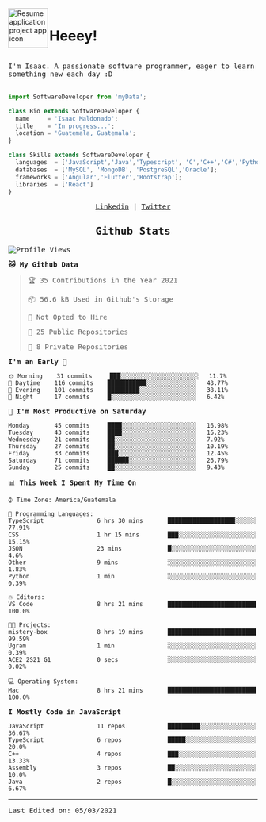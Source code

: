 <img align="left" width="80" height="80" src="https://raw.githubusercontent.com/sidbelbase/sidbelbase/master/wave.gif" alt="Resume application project app icon">

# Heeey!
 
</br>
 
<samp>
I'm Isaac. A passionate software programmer, eager to learn something new each day :D
</samp>
</br></br>



```js
import SoftwareDeveloper from 'myData';

class Bio extends SoftwareDeveloper {
  name     = 'Isaac Maldonado';
  title    = 'In progress...';
  location = 'Guatemala, Guatemala';
}

class Skills extends SoftwareDeveloper {
  languages  = ['JavaScript','Java','Typescript', 'C','C++','C#','Python','Assembly','Dart','Go'];
  databases  = ['MySQL', 'MongoDB', 'PostgreSQL','Oracle'];
  frameworks = ['Angular','Flutter','Bootstrap'];
  libraries  = ['React']
}
```

</p>
<samp>
<p align="center">
<a href="www.linkedin.com/in/isaac-maldonado-4745b2194">Linkedin</a> | <a href="https://twitter.com/Anaklusmos99">Twitter</a>
</p>

<h2 align="center"><samp>Github Stats</samp></h2>

<!--START_SECTION:waka-->
![Profile Views](http://img.shields.io/badge/Profile%20Views-1-blue)

**🐱 My Github Data** 

> 🏆 35 Contributions in the Year 2021
 > 
> 📦 56.6 kB Used in Github's Storage 
 > 
> 🚫 Not Opted to Hire
 > 
> 📜 25 Public Repositories 
 > 
> 🔑 8 Private Repositories  
 > 
**I'm an Early 🐤** 

```text
🌞 Morning    31 commits     ███░░░░░░░░░░░░░░░░░░░░░░   11.7% 
🌆 Daytime    116 commits    ███████████░░░░░░░░░░░░░░   43.77% 
🌃 Evening    101 commits    █████████░░░░░░░░░░░░░░░░   38.11% 
🌙 Night      17 commits     █░░░░░░░░░░░░░░░░░░░░░░░░   6.42%

```
📅 **I'm Most Productive on Saturday** 

```text
Monday       45 commits     ████░░░░░░░░░░░░░░░░░░░░░   16.98% 
Tuesday      43 commits     ████░░░░░░░░░░░░░░░░░░░░░   16.23% 
Wednesday    21 commits     ██░░░░░░░░░░░░░░░░░░░░░░░   7.92% 
Thursday     27 commits     ██░░░░░░░░░░░░░░░░░░░░░░░   10.19% 
Friday       33 commits     ███░░░░░░░░░░░░░░░░░░░░░░   12.45% 
Saturday     71 commits     ██████░░░░░░░░░░░░░░░░░░░   26.79% 
Sunday       25 commits     ██░░░░░░░░░░░░░░░░░░░░░░░   9.43%

```


📊 **This Week I Spent My Time On** 

```text
⌚︎ Time Zone: America/Guatemala

💬 Programming Languages: 
TypeScript               6 hrs 30 mins       ███████████████████░░░░░░   77.91% 
CSS                      1 hr 15 mins        ███░░░░░░░░░░░░░░░░░░░░░░   15.15% 
JSON                     23 mins             █░░░░░░░░░░░░░░░░░░░░░░░░   4.6% 
Other                    9 mins              ░░░░░░░░░░░░░░░░░░░░░░░░░   1.83% 
Python                   1 min               ░░░░░░░░░░░░░░░░░░░░░░░░░   0.39%

🔥 Editors: 
VS Code                  8 hrs 21 mins       █████████████████████████   100.0%

🐱‍💻 Projects: 
mistery-box              8 hrs 19 mins       █████████████████████████   99.59% 
Ugram                    1 min               ░░░░░░░░░░░░░░░░░░░░░░░░░   0.39% 
ACE2_2S21_G1             0 secs              ░░░░░░░░░░░░░░░░░░░░░░░░░   0.02%

💻 Operating System: 
Mac                      8 hrs 21 mins       █████████████████████████   100.0%

```

**I Mostly Code in JavaScript** 

```text
JavaScript               11 repos            █████████░░░░░░░░░░░░░░░░   36.67% 
TypeScript               6 repos             █████░░░░░░░░░░░░░░░░░░░░   20.0% 
C++                      4 repos             ███░░░░░░░░░░░░░░░░░░░░░░   13.33% 
Assembly                 3 repos             ██░░░░░░░░░░░░░░░░░░░░░░░   10.0% 
Java                     2 repos             █░░░░░░░░░░░░░░░░░░░░░░░░   6.67%

```



<!--END_SECTION:waka-->

------

Last Edited on: 05/03/2021

